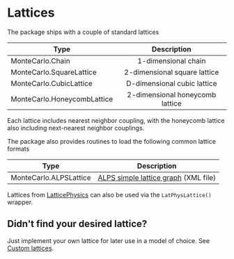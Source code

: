 # Lattices

The package ships with a couple of standard lattices

| Type                        | Description                       |
| --------------------------- |:---------------------------------:|
| MonteCarlo.Chain            | 1-dimensional chain               |
| MonteCarlo.SquareLattice    | 2-dimensional square lattice      |
| MonteCarlo.CubicLattice     | D-dimensional cubic lattice       |
| MonteCarlo.HoneycombLattice | 2-dimensional honeycomb lattice   |

Each lattice includes nearest neighbor coupling, with the honeycomb lattice also including next-nearest neighbor couplings.

The package also provides routines to load the following common lattice formats

| Type                      | Description                   |
| ------------------------- |:-----------------------------:|
| MonteCarlo.ALPSLattice    | [ALPS simple lattice graph](http://alps.comp-phys.org/mediawiki/index.php/Tutorials:LatticeHOWTO:SimpleGraphs) (XML file)  |

Lattices from [LatticePhysics](https://github.com/janattig/LatticePhysics.jl) can also be used via the `LatPhysLattice()` wrapper.

## Didn't find your desired lattice?

Just implement your own lattice for later use in a model of choice. See [Custom lattices](@ref).
